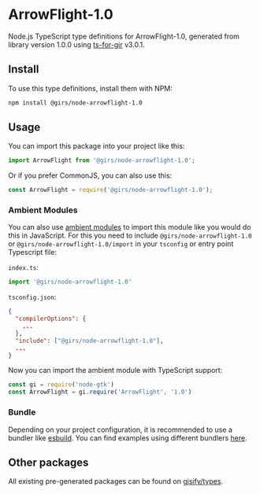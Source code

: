 
# ArrowFlight-1.0

Node.js TypeScript type definitions for ArrowFlight-1.0, generated from library version 1.0.0 using [ts-for-gir](https://github.com/gjsify/ts-for-gir) v3.0.1.


## Install

To use this type definitions, install them with NPM:
```bash
npm install @girs/node-arrowflight-1.0
```

## Usage

You can import this package into your project like this:
```ts
import ArrowFlight from '@girs/node-arrowflight-1.0';
```

Or if you prefer CommonJS, you can also use this:
```ts
const ArrowFlight = require('@girs/node-arrowflight-1.0');
```

### Ambient Modules

You can also use [ambient modules](https://github.com/gjsify/ts-for-gir/tree/main/packages/cli#ambient-modules) to import this module like you would do this in JavaScript.
For this you need to include `@girs/node-arrowflight-1.0` or `@girs/node-arrowflight-1.0/import` in your `tsconfig` or entry point Typescript file:

`index.ts`:
```ts
import '@girs/node-arrowflight-1.0'
```

`tsconfig.json`:
```json
{
  "compilerOptions": {
    ...
  },
  "include": ["@girs/node-arrowflight-1.0"],
  ...
}
```

Now you can import the ambient module with TypeScript support: 

```ts
const gi = require('node-gtk')
const ArrowFlight = gi.require('ArrowFlight', '1.0')
```


### Bundle

Depending on your project configuration, it is recommended to use a bundler like [esbuild](https://esbuild.github.io/). You can find examples using different bundlers [here](https://github.com/gjsify/ts-for-gir/tree/main/examples).

## Other packages

All existing pre-generated packages can be found on [gjsify/types](https://github.com/gjsify/types).

